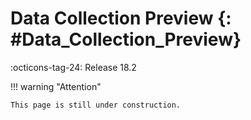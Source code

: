 # Data Collection Preview {: #Data_Collection_Preview}

:octicons-tag-24: Release 18.2

!!! warning "Attention"

    This page is still under construction.



